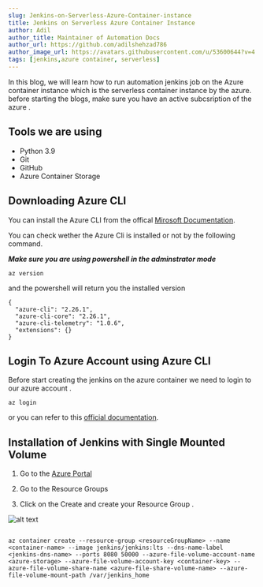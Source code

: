 ```yaml
---
slug: Jenkins-on-Serverless-Azure-Container-instance
title: Jenkins on Serverless Azure Container Instance
author: Adil
author_title: Maintainer of Automation Docs
author_url: https://github.com/adilshehzad786
author_image_url: https://avatars.githubusercontent.com/u/53600644?v=4
tags: [jenkins,azure container, serverless]
---
```


In this blog, we will learn how to run automation jenkins job on the Azure container instance which is the serverless container instance by the azure. before starting the blogs, make sure you have an active subcsription of the azure . 

## Tools we are using 

* Python 3.9 
* Git
* GitHub
* Azure Container Storage

## Downloading Azure CLI

You can install the Azure CLI from the offical [Mirosoft Documentation](https://docs.microsoft.com/en-us/cli/azure/install-azure-cli
). 

You can check wether the Azure Cli is installed or not by the following command.

_**Make sure you are using powershell in the adminstrator mode**_
```
az version

```
and the powershell will return you the installed version

```
{
  "azure-cli": "2.26.1",
  "azure-cli-core": "2.26.1",
  "azure-cli-telemetry": "1.0.6",
  "extensions": {}
}

```
## Login To Azure Account using Azure CLI

Before start creating the jenkins on the azure container we need to login to our azure account .

```
az login 
```
or you can refer to this [official documentation](https://docs.microsoft.com/en-us/cli/azure/account?view=azure-cli-latest).

## Installation of Jenkins with Single Mounted Volume

1. Go to the [Azure Portal](https://portal.azure.com/) 

2. Go to the Resource Groups

3. Click on the Create and create your Resource Group . 


![alt text](/img/resource.png "Resource ")


```

az container create --resource-group <resourceGroupName> --name <container-name> --image jenkins/jenkins:lts --dns-name-label <jenkins-dns-name> --ports 8080 50000 --azure-file-volume-account-name <azure-storage> --azure-file-volume-account-key <container-key> --azure-file-volume-share-name <azure-file-share-volume-name> --azure-file-volume-mount-path /var/jenkins_home

```
